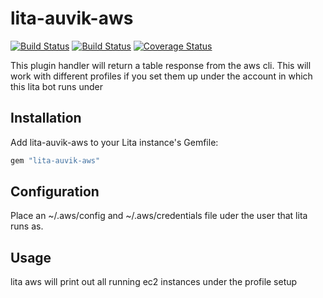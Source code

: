 # lita-auvik-aws

[![Build Status](https://travis-ci.org/digitaljedi2/lita-auvik-aws.png?branch=master)](https://travis-ci.org/digitaljedi2/lita-auvik-aws)
[![Build Status](https://travis-ci.org/auvik/lita-auvik-aws.svg?branch=master)](https://travis-ci.org/auvik/lita-auvik-aws)
[![Coverage Status](https://coveralls.io/repos/digitaljedi2/lita-auvik-aws/badge.png)](https://coveralls.io/r/digitaljedi2/lita-auvik-aws)

This plugin handler will return a table response from the aws cli.  This will work with different profiles if you set them up under the
account in which this lita bot runs under

## Installation

Add lita-auvik-aws to your Lita instance's Gemfile:

``` ruby
gem "lita-auvik-aws"
```

## Configuration

Place an ~/.aws/config and ~/.aws/credentials file uder the user that lita runs as.

## Usage

lita aws <profile> will print out all running ec2 instances under the profile setup 
